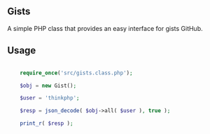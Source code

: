 Gists
-----

A simple PHP class that provides an easy interface for gists GitHub.

Usage
-----

```php

    require_once('src/gists.class.php');

    $obj = new Gist();

    $user = 'thinkphp'; 

    $resp = json_decode( $obj->all( $user ), true );

    print_r( $resp );
```
